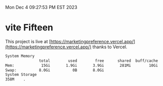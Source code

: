 Mon Dec  4 09:27:53 PM EST 2023

# vite Fifteen


This project is live at [https://marketingpreference.vercel.app/](https://marketingpreference.vercel.app/) thanks to Vercel.

```bash
System Memory
               total        used        free      shared  buff/cache   available
Mem:            15Gi       1.9Gi       3.9Gi       281Mi        10Gi        13Gi
Swap:          8.0Gi          0B       8.0Gi
System Storage
358M	.
```
```bash
